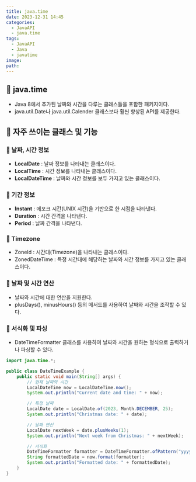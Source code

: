 ```yaml
---
title: java.time
date: 2023-12-31 14:45
categories:
  - JavaAPI
  - java.time
tags:
  - JavaAPI
  - Java
  - javatime
image: 
path:
---
```


## 🌈 java.time
+ Java 8에서 추가된 날짜와 시간을 다루는 클래스들을 포함한 패키지이다.
+ java.util.Date나 java.util.Calender 클래스보다 훨씬 향상된 API를 제공한다.

## 🌈 자주 쓰이는 클래스 및 기능
### 📌 날짜, 시간 정보
+ **LocalDate** : 날짜 정보를 나타내는 클래스이다.
+ **LocalTime** : 시간 정보를 나타내는 클래스이다.
+ **LocalDateTime** : 날짜와 시간 정보를 보두 가지고 있는 클래스이다.

### 📌 기간 정보
+ **Instant** : 에포크 시간(UNIX 시간)을 기반으로 한 시점을 나타낸다.
+ **Duration** : 시간 간격을 나타낸다.
+ **Period** : 날짜 간격을 나타낸다.

### 📌 Timezone
+ ZoneId : 시간대(Timezone)을 나타내는 클래스이다.
+ ZonedDateTime : 특정 시간대에 해당하는 날짜와 시간 정보를 가지고 있는 클래스이다.

### 📌 날짜 및 시간 연산
+ 날짜와 시간에 대한 연산을 지원한다.
+ plusDays(), minusHours() 등의 메서드를 사용하여 날짜와 시간을 조작할 수 있다.

### 📌 서식화 및 파싱
+ DateTimeFormatter 클래스를 사용하여 날짜와 시간을 원하는 형식으로 출력하거나 파싱할 수 있다.

```java
import java.time.*;

public class DateTimeExample {
    public static void main(String[] args) {
        // 현재 날짜와 시간
        LocalDateTime now = LocalDateTime.now();
        System.out.println("Current date and time: " + now);

        // 특정 날짜
        LocalDate date = LocalDate.of(2023, Month.DECEMBER, 25);
        System.out.println("Christmas date: " + date);

        // 날짜 연산
        LocalDate nextWeek = date.plusWeeks(1);
        System.out.println("Next week from Christmas: " + nextWeek);

        // 서식화
        DateTimeFormatter formatter = DateTimeFormatter.ofPattern("yyyy-MM-dd HH:mm:ss");
        String formattedDate = now.format(formatter);
        System.out.println("Formatted date: " + formattedDate);
    }
}

```